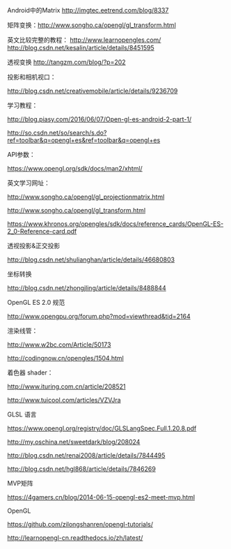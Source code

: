 
Android中的Matrix
http://imgtec.eetrend.com/blog/8337

矩阵变换：http://www.songho.ca/opengl/gl_transform.html

英文比较完整的教程：
http://www.learnopengles.com/
http://blog.csdn.net/kesalin/article/details/8451595

透视变换
http://tangzm.com/blog/?p=202

投影和相机视口：

http://blog.csdn.net/creativemobile/article/details/9236709

学习教程：

http://blog.piasy.com/2016/06/07/Open-gl-es-android-2-part-1/

http://so.csdn.net/so/search/s.do?ref=toolbar&q=opengl+es&ref=toolbar&q=opengl+es

API参数：

https://www.opengl.org/sdk/docs/man2/xhtml/

英文学习网址：

http://www.songho.ca/opengl/gl_projectionmatrix.html

http://www.songho.ca/opengl/gl_transform.html

https://www.khronos.org/opengles/sdk/docs/reference_cards/OpenGL-ES-2_0-Reference-card.pdf

透视投影&正交投影

http://blog.csdn.net/shulianghan/article/details/46680803

坐标转换

http://blog.csdn.net/zhongjling/article/details/8488844

OpenGL ES 2.0 规范

http://www.opengpu.org/forum.php?mod=viewthread&tid=2164

渲染线管：

http://www.w2bc.com/Article/50173

http://codingnow.cn/opengles/1504.html

着色器 shader：

http://www.ituring.com.cn/article/208521

http://www.tuicool.com/articles/VZVJra

GLSL 语言

https://www.opengl.org/registry/doc/GLSLangSpec.Full.1.20.8.pdf

http://my.oschina.net/sweetdark/blog/208024

http://blog.csdn.net/renai2008/article/details/7844495

http://blog.csdn.net/hgl868/article/details/7846269

MVP矩阵

https://4gamers.cn/blog/2014-06-15-opengl-es2-meet-mvp.html



OpenGL

https://github.com/zilongshanren/opengl-tutorials/

http://learnopengl-cn.readthedocs.io/zh/latest/
